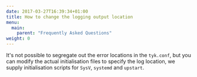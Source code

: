 ```yaml
---
date: 2017-03-27T16:39:34+01:00
title: How to change the logging output location
menu:
  main:
    parent: "Frequently Asked Questions"
weight: 0 
---
```


It's not possible to segregate out the error locations in the `tyk.conf`, but you can modify the actual initialisation files to specify the log location, we supply initialisation scripts for `SysV`, `systemd` and `upstart`.
